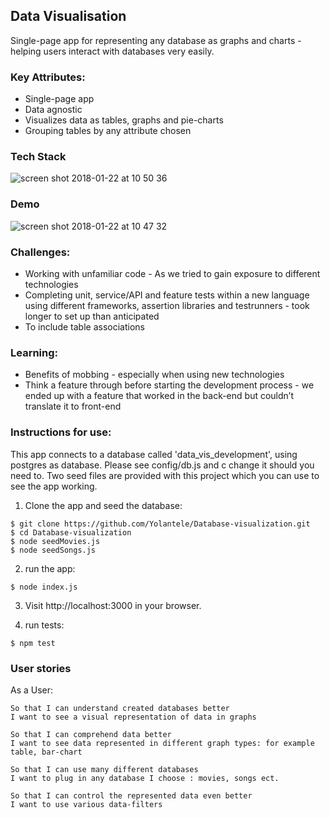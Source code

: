 ## Data Visualisation

Single-page app for representing any database as graphs and charts - helping users interact with databases very easily.

### Key Attributes: 
- Single-page app 
- Data agnostic 
- Visualizes data as tables,  graphs and pie-charts
- Grouping tables by any attribute chosen

### Tech Stack
![screen shot 2018-01-22 at 10 50 36](https://user-images.githubusercontent.com/30931242/35217168-1fc08d74-ff62-11e7-822a-bef7d1c276c7.png)

### Demo
![screen shot 2018-01-22 at 10 47 32](https://user-images.githubusercontent.com/30931242/35217048-b9bf2b98-ff61-11e7-8cf7-369c1410b7ca.png)

### Challenges:
- Working with unfamiliar code - As we tried to gain exposure to different technologies
- Completing unit, service/API and feature tests within a new language using different frameworks, assertion libraries and testrunners - took longer to set up than anticipated
- To include table associations

### Learning:
- Benefits of mobbing - especially when using new technologies
- Think a feature through before starting the development process - we ended up with a feature that worked in the back-end but couldn’t translate it to front-end


### Instructions for use: 
This app connects to a database called 'data_vis_development', using postgres as database. Please see config/db.js and c change it should you need to. Two seed files are provided with this project which you can use to see the app working.

1. Clone the app and seed the database:

```
$ git clone https://github.com/Yolantele/Database-visualization.git
$ cd Database-visualization
$ node seedMovies.js
$ node seedSongs.js
```

2. run the app:

```
$ node index.js
```

3. Visit http://localhost:3000 in your browser.


4. run tests:

```
$ npm test
```


### User stories 

As a User:

```
So that I can understand created databases better
I want to see a visual representation of data in graphs
```
```
So that I can comprehend data better
I want to see data represented in different graph types: for example table, bar-chart
```
```
So that I can use many different databases
I want to plug in any database I choose : movies, songs ect.
```

```
So that I can control the represented data even better
I want to use various data-filters
```
